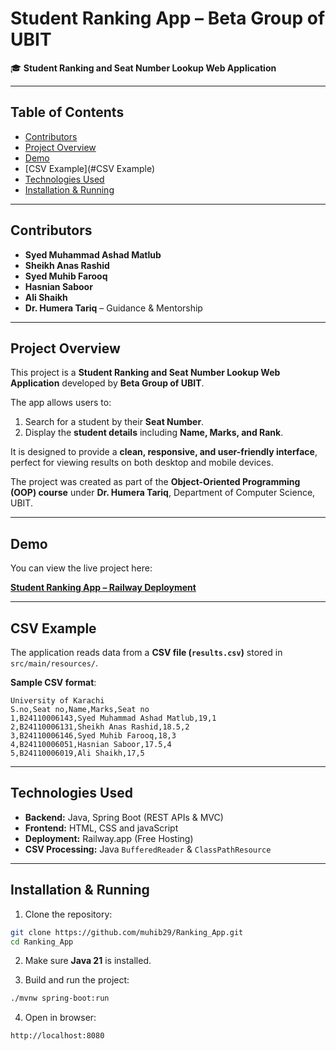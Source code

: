 # Student Ranking App – Beta Group of UBIT

🎓 **Student Ranking and Seat Number Lookup Web Application**

---

## Table of Contents


* [Contributors](#Contributors)
* [Project Overview](#project-overview)
* [Demo](#demo)
* [CSV Example](#CSV Example)
* [Technologies Used](#technologies-used)
* [Installation & Running](#installation--running)

---

## Contributors

- **Syed Muhammad Ashad Matlub**
- **Sheikh Anas Rashid** 
- **Syed Muhib Farooq**
- **Hasnian Saboor**
- **Ali Shaikh**
- **Dr. Humera Tariq** – Guidance & Mentorship

---

## Project Overview

This project is a **Student Ranking and Seat Number Lookup Web Application** developed by **Beta Group of UBIT**.

The app allows users to:

1. Search for a student by their **Seat Number**.
2. Display the **student details** including **Name, Marks, and Rank**.

It is designed to provide a **clean, responsive, and user-friendly interface**, perfect for viewing results on both desktop and mobile devices.

The project was created as part of the **Object-Oriented Programming (OOP) course** under **Dr. Humera Tariq**, Department of Computer Science, UBIT.

---


## Demo

You can view the live project here:

[**Student Ranking App – Railway Deployment**](https://rankingapp-production-0997.up.railway.app/)

---

## CSV Example

The application reads data from a **CSV file (`results.csv`)** stored in `src/main/resources/`.

**Sample CSV format**:

```csv
University of Karachi
S.no,Seat no,Name,Marks,Seat no
1,B24110006143,Syed Muhammad Ashad Matlub,19,1
2,B24110006131,Sheikh Anas Rashid,18.5,2
3,B24110006146,Syed Muhib Farooq,18,3
4,B24110006051,Hasnian Saboor,17.5,4
5,B24110006019,Ali Shaikh,17,5
```

---

## Technologies Used

* **Backend:** Java, Spring Boot (REST APIs & MVC)
* **Frontend:** HTML, CSS and javaScript
* **Deployment:** Railway.app (Free Hosting)
* **CSV Processing:** Java `BufferedReader` & `ClassPathResource`

---

## Installation & Running

1. Clone the repository:

```bash
git clone https://github.com/muhib29/Ranking_App.git
cd Ranking_App
```

2. Make sure **Java 21** is installed.

3. Build and run the project:

```bash
./mvnw spring-boot:run
```

4. Open in browser:

```
http://localhost:8080
```
